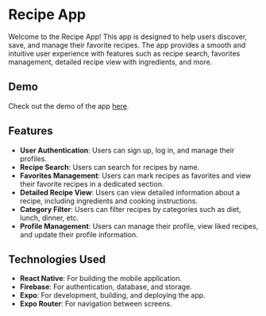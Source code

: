 # Recipe App

Welcome to the Recipe App! This app is designed to help users discover, save, and manage their favorite recipes. The app provides a smooth and intuitive user experience with features such as recipe search, favorites management, detailed recipe view with ingredients, and more.

## Demo

Check out the demo of the app [here](https://drive.google.com/file/d/1nKaWQJ2pgSYT_0bhMwlFUH5lC6y2unpE/view?usp=sharing).

## Features

- **User Authentication**: Users can sign up, log in, and manage their profiles.
- **Recipe Search**: Users can search for recipes by name.
- **Favorites Management**: Users can mark recipes as favorites and view their favorite recipes in a dedicated section.
- **Detailed Recipe View**: Users can view detailed information about a recipe, including ingredients and cooking instructions.
- **Category Filter**: Users can filter recipes by categories such as diet, lunch, dinner, etc.
- **Profile Management**: Users can manage their profile, view liked recipes, and update their profile information.

## Technologies Used

- **React Native**: For building the mobile application.
- **Firebase**: For authentication, database, and storage.
- **Expo**: For development, building, and deploying the app.
- **Expo Router**: For navigation between screens.

